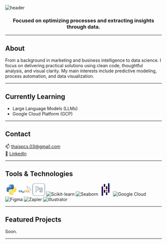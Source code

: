 ![header](https://capsule-render.vercel.app/api?type=blur&height=300&color=fff033&text=Thais%20Santos&fontColor=00000&section=header&reversal=true)
<h3 align="center">Focused on optimizing processes and extracting insights through data.</h3>

---

## About

From a background in marketing and business intelligence to data science. I focus on delivering practical solutions using clean code, thoughtful analysis, and visual clarity. My main interests include predictive modeling, process automation, and data visualization.

---

## Currently Learning

- Large Language Models (LLMs)  
- Google Cloud Platform (GCP)  

---

## Contact

📫 thaispcs.03@gmail.com  
🔗 [LinkedIn](https://www.linkedin.com/in/thais-santos)

---

## Tools & Technologies

<p align="left">
  <img src="https://raw.githubusercontent.com/devicons/devicon/master/icons/python/python-original.svg" alt="Python" width="40" />
  <img src="https://raw.githubusercontent.com/devicons/devicon/master/icons/mysql/mysql-original-wordmark.svg" alt="MySQL" width="40" />
  <img src="https://raw.githubusercontent.com/devicons/devicon/master/icons/photoshop/photoshop-line.svg" alt="Photoshop" width="40" />
  <img src="https://upload.wikimedia.org/wikipedia/commons/0/05/Scikit_learn_logo_small.svg" alt="Scikit-learn" width="40" />
  <img src="https://seaborn.pydata.org/_images/logo-mark-lightbg.svg" alt="Seaborn" width="40" />
  <img src="https://raw.githubusercontent.com/devicons/devicon/2ae2a900d2f041da66e950e4d48052658d850630/icons/pandas/pandas-original.svg" alt="Pandas" width="40" />
  <img src="https://www.vectorlogo.zone/logos/google_cloud/google_cloud-icon.svg" alt="Google Cloud" width="40" />
  <img src="https://www.vectorlogo.zone/logos/figma/figma-icon.svg" alt="Figma" width="40" />
  <img src="https://www.vectorlogo.zone/logos/zapier/zapier-icon.svg" alt="Zapier" width="40" />
  <img src="https://www.vectorlogo.zone/logos/adobe_illustrator/adobe_illustrator-icon.svg" alt="Illustrator" width="40" />
</p>

---

## Featured Projects

Soon.

---


